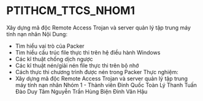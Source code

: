 # PTITHCM_TTCS_NHOM1
Xây dựng mã độc Remote Access Trojan và server quản lý tập trung máy tính nạn nhân
Nội Dung:
- Tìm hiểu vai trò của Packer
- Tìm hiểu cấu trúc file thực thi trên hệ điều hành Windows
- Các kĩ thuật chống dịch ngược
- Các kĩ thuật nén/giải nén file thực thi trên bộ nhớ
- Cách thực thi chương trình được nén trong Packer
Thực nghiệm:
- Xây dựng mã độc Remote Access Trojan và server quản lý tập trung máy tính nạn nhân
Nhóm 1 - Thành viên
Đinh Quốc Toàn
Lý Thanh Tuấn
Đào Duy Tâm
Nguyễn Trần Hùng Biện
Đinh Văn Hậu

